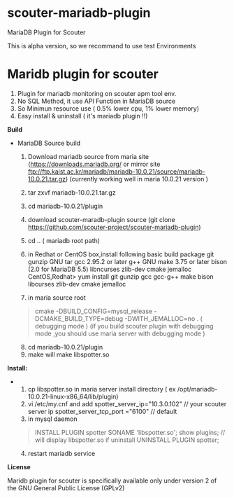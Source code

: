 # scouter-mariadb-plugin
MariaDB Plugin for Scouter

This is alpha version, so we recommand to use test Environments

Maridb plugin for scouter
==============================================
1. Plugin for mariadb monitoring on scouter apm tool env.
2. No SQL Method, it use API Function in MariaDB source
3. So Minimun resource use ( 0.5% lower cpu, 1% lower memory)
4. Easy install & uninstall ( it's mariadb plugin !!)
 




**Build**

  * MariaDB Source build 
    1. Download mariadb source from maria site (https://downloads.mariadb.org/ or mirror site 
        ftp://ftp.kaist.ac.kr/mariadb/mariadb-10.0.21/source/mariadb-10.0.21.tar.gz)
       (currently working well in maria 10.0.21 version )
    2. tar zxvf mariadb-10.0.21.tar.gz 
    3. cd mariadb-10.0.21/plugin
    4. download scouter-maradb-plugin source (git clone https://github.com/scouter-project/scouter-mariadb-plugin)
    5. cd .. ( mariadb root path)
    6. in Redhat or CentOS box,install following basic build package
        git
        gunzip
        GNU tar
        gcc 2.95.2 or later
        g++
        GNU make 3.75 or later
        bison (2.0 for MariaDB 5.5)
        libncurses
        zlib-dev
        cmake
        jemalloc 
     CentOS,Redhat> yum install git gunzip gcc gcc-g++ make bison libcurses zlib-dev cmake jemalloc 

     7. in maria source root 
       >cmake -DBUILD_CONFIG=mysql_release -DCMAKE_BUILD_TYPE=debug -DWITH_JEMALLOC=no . ( debugging mode )
       (if you build scouter plugin with debugging mode ,you should use maria server with debugging mode )

     8. cd mariadb-10.0.21/plugin
     9. make 
        will make libspotter.so 

     


**Install:**

  * 1. cp libspotter.so  in maria server install directory 
    ( ex /opt/mariadb-10.0.21-linux-x86_64/lib/plugin)
    2. vi /etc/my.cnf
     and add 
     spotter_server_ip="10.3.0.102"    // your scouter server ip 
     spotter_server_tcp_port ="6100"   // default 
    3. in mysql daemon
     > INSTALL PLUGIN spotter SONAME 'libspotter.so';
     > show plugins;                   // will display libspotter.so
     if uninstall 
     >UNINSTALL PLUGIN spotter;
    4. restart mariadb service 



**License**

Maridb plugin for scouter is specifically available only under version 2 of the GNU
General Public License (GPLv2)









